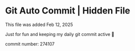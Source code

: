 # Git Auto Commit | Hidden File

This file was added Feb 12, 2025

Just for fun and keeping my daily git commit active 🤪

commit number: 274107
